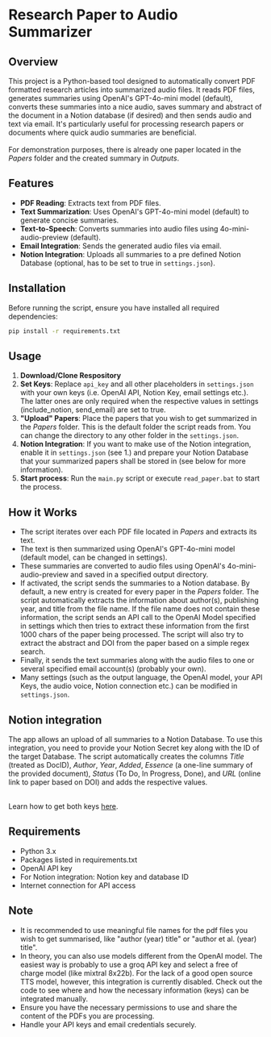 # Research Paper to Audio Summarizer

## Overview
This project is a Python-based tool designed to automatically convert PDF formatted research articles into summarized audio files. It reads PDF files, generates summaries using OpenAI's GPT-4o-mini model (default), converts these summaries into a nice audio, saves summary and abstract of the document in a Notion database (if desired) and then sends audio and text via email. It's particularly useful for processing research papers or documents where quick audio summaries are beneficial.<br><br>For demonstration purposes, there is already one paper located in the *Papers* folder and the created summary in *Outputs*.

## Features
- **PDF Reading**: Extracts text from PDF files.
- **Text Summarization**: Uses OpenAI's GPT-4o-mini model (default) to generate concise summaries.
- **Text-to-Speech**: Converts summaries into audio files using 4o-mini-audio-preview (default).
- **Email Integration**: Sends the generated audio files via email.
- **Notion Integration**: Uploads all summaries to a pre defined Notion Database (optional, has to be set to true in `settings.json`).

## Installation

Before running the script, ensure you have installed all required dependencies:

```bash
pip install -r requirements.txt
```

## Usage

1. **Download/Clone Respository**
2. **Set Keys**: Replace `api_key` and all other placeholders in `settings.json` with your own keys (i.e. OpenAI API, Notion Key, email settings etc.). The latter ones are only required when the respective values in settings (include_notion, send_email) are set to true.
3. **"Upload" Papers**: Place the papers that you wish to get summarized in the *Papers* folder. This is the default folder the script reads from. You can change the directory to any other folder in the `settings.json`.
4. **Notion Integration**: If you want to make use of the Notion integration, enable it in `settings.json` (see 1.) and prepare your Notion Database that your summarized papers shall be stored in (see below for more information).
5. **Start process**: Run the `main.py` script or execute `read_paper.bat` to start the process.


## How it Works

- The script iterates over each PDF file located in *Papers* and extracts its text.
- The text is then summarized using OpenAI's GPT-4o-mini model (default model, can be changed in settings).
- These summaries are converted to audio files using OpenAI's 4o-mini-audio-preview and saved in a specified output directory.
- If activated, the script sends the summaries to a Notion database. By default, a new entry is created for every paper in the *Papers* folder. The script automatically extracts the information about author(s), publishing year, and title from the file name. If the file name does not contain these information, the script sends an API call to the OpenAI Model specified in settings which then tries to extract these information from the first 1000 chars of the paper being processed. The script will also try to extract the abstract and DOI from the paper based on a simple regex search.
- Finally, it sends the text summaries along with the audio files to one or several specified email account(s) (probably your own).
- Many settings (such as the output language, the OpenAI model, your API Keys, the audio voice, Notion connection etc.) can be modified in `settings.json`.

## Notion integration
The app allows an upload of all summaries to a Notion Database. To use this integration, you need to provide your Notion Secret key along with the ID of the target Database. The script automatically creates the columns *Title* (treated as DocID), *Author*, *Year*, *Added*, *Essence* (a one-line summary of the provided document), *Status* (To Do, In Progress, Done), and *URL* (online link to paper based on DOI) and adds the respective values.

<br>Learn how to get both keys [here](https://developers.notion.com/docs/create-a-notion-integration).

## Requirements

- Python 3.x
- Packages listed in requirements.txt
- OpenAI API key
- For Notion integration: Notion key and database ID
- Internet connection for API access

## Note

- It is recommended to use meaningful file names for the pdf files you wish to get summarised, like "author (year) title" or "author et al. (year) title".
- In theory, you can also use models different from the OpenAI model. The easiest way is probably to use a groq API key and select a free of charge model (like mixtral 8x22b). For the lack of a good open source TTS model, however, this integration is currently disabled. Check out the code to see where and how the necessary information (keys) can be integrated manually.
- Ensure you have the necessary permissions to use and share the content of the PDFs you are processing.
- Handle your API keys and email credentials securely.
